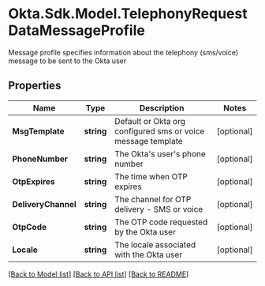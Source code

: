# Okta.Sdk.Model.TelephonyRequestDataMessageProfile
Message profile specifies information about the telephony (sms/voice) message to be sent to the Okta user

## Properties

Name | Type | Description | Notes
------------ | ------------- | ------------- | -------------
**MsgTemplate** | **string** | Default or Okta org configured sms or voice message template | [optional] 
**PhoneNumber** | **string** | The Okta&#39;s user&#39;s phone number | [optional] 
**OtpExpires** | **string** | The time when OTP expires | [optional] 
**DeliveryChannel** | **string** | The channel for OTP delivery - SMS or voice | [optional] 
**OtpCode** | **string** | The OTP code requested by the Okta user | [optional] 
**Locale** | **string** | The locale associated with the Okta user | [optional] 

[[Back to Model list]](../README.md#documentation-for-models) [[Back to API list]](../README.md#documentation-for-api-endpoints) [[Back to README]](../README.md)

